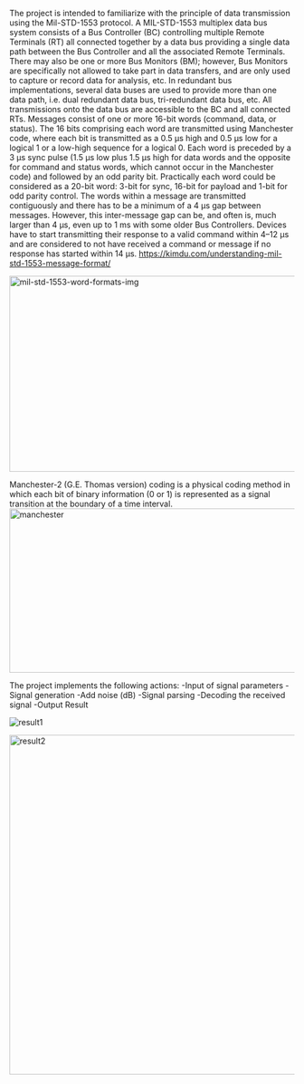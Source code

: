 The project is intended to familiarize with the principle of data transmission using the Mil-STD-1553 protocol.
A MIL-STD-1553 multiplex data bus system consists of a Bus Controller (BC) controlling multiple Remote Terminals (RT) 
all connected together by a data bus providing a single data path between the Bus Controller and all the associated Remote Terminals. 
There may also be one or more Bus Monitors (BM); however, Bus Monitors are specifically not allowed to take part in data transfers, 
and are only used to capture or record data for analysis, etc. In redundant bus implementations, several data buses are used to provide 
more than one data path, i.e. dual redundant data bus, tri-redundant data bus, etc. All transmissions onto the data bus are accessible 
to the BC and all connected RTs. Messages consist of one or more 16-bit words (command, data, or status). The 16 bits comprising each 
word are transmitted using Manchester code, where each bit is transmitted as a 0.5 μs high and 0.5 μs low for a logical 1 or a low-high 
sequence for a logical 0. Each word is preceded by a 3 μs sync pulse (1.5 μs low plus 1.5 μs high for data words and the opposite for command 
and status words, which cannot occur in the Manchester code) and followed by an odd parity bit. Practically each word could be considered 
as a 20-bit word: 3-bit for sync, 16-bit for payload and 1-bit for odd parity control. The words within a message are transmitted contiguously 
and there has to be a minimum of a 4 μs gap between messages. However, this inter-message gap can be, and often is, much larger than 4 μs, 
even up to 1 ms with some older Bus Controllers. Devices have to start transmitting their response to a valid command within 4–12 μs and 
are considered to not have received a command or message if no response has started within 14 μs.
https://kimdu.com/understanding-mil-std-1553-message-format/

<img width="690" height="346" alt="mil-std-1553-word-formats-img" src="https://github.com/user-attachments/assets/acf9adeb-0e03-4456-b3ce-82513127d4c3" />

Manchester-2 (G.E. Thomas version) coding is a physical coding method in which each bit of binary information (0 or 1) is represented as a signal transition at the boundary of a time interval.
<img width="699" height="290" alt="manchester" src="https://github.com/user-attachments/assets/cab629a3-6c4d-47f4-b9c2-9d5b1edb5f1f" />

The project implements the following actions:
-Input of signal parameters
-Signal generation
-Add noise (dB)
-Signal parsing
-Decoding the received signal
-Output Result

![result1](https://github.com/user-attachments/assets/9a32de4f-f1c7-45c0-9428-4e514f1309da)

<img width="1200" height="600" alt="result2" src="https://github.com/user-attachments/assets/7f9af531-920a-422f-a12c-d863ff06bcf1" />


